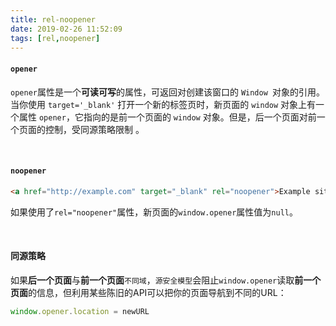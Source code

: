 ```yaml
---
title: rel-noopener
date: 2019-02-26 11:52:09
tags: [rel,noopener]
---
```


#### `opener` 

`opener`属性是一个**可读可写**的属性，可返回对创建该窗口的 `Window `对象的引用。当你使用 `target='_blank'` 打开一个新的标签页时，新页面的 `window` 对象上有一个属性 `opener`，它指向的是前一个页面的 `window` 对象。但是，后一个页面对前一个页面的控制，受同源策略限制 。

<!--more-->

<br/>

#### `noopener` 

```html
<a href="http://example.com" target="_blank" rel="noopener">Example site</a>
```

如果使用了`rel="noopener"`属性，新页面的`window.opener`属性值为`null`。

<br/>

#### 同源策略

如果**后一个页面**与**前一个页面**`不同域`，`源安全模型`会阻止`window.opener`读取**前一个页面**的信息，但利用某些陈旧的API可以把你的页面导航到不同的URL：

```javascript
window.opener.location = newURL
```

<br/>